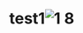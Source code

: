 # test1![1 8](https://user-images.githubusercontent.com/89628547/164953549-a589429c-a9f2-48ee-8a01-1237d7b803c8.png)
